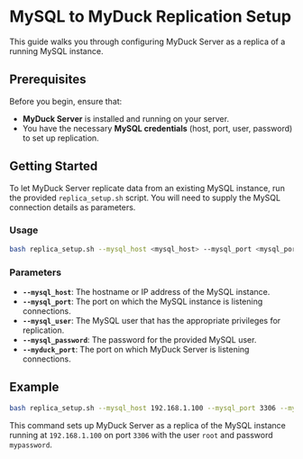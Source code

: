 # MySQL to MyDuck Replication Setup

This guide walks you through configuring MyDuck Server as a replica of a running MySQL instance.

## Prerequisites

Before you begin, ensure that:

- **MyDuck Server** is installed and running on your server.
- You have the necessary **MySQL credentials** (host, port, user, password) to set up replication.

## Getting Started

To let MyDuck Server replicate data from an existing MySQL instance, run the provided `replica_setup.sh` script. You will need to supply the MySQL connection details as parameters.

### Usage

```bash
bash replica_setup.sh --mysql_host <mysql_host> --mysql_port <mysql_port> --mysql_user <mysql_user> --mysql_password <mysql_password> --myduck_port <myduck_port>
```

### Parameters

- **`--mysql_host`**: The hostname or IP address of the MySQL instance.
- **`--mysql_port`**: The port on which the MySQL instance is listening connections.
- **`--mysql_user`**: The MySQL user that has the appropriate privileges for replication.
- **`--mysql_password`**: The password for the provided MySQL user.
- **`--myduck_port`**: The port on which MyDuck Server is listening connections.

## Example

```bash
bash replica_setup.sh --mysql_host 192.168.1.100 --mysql_port 3306 --mysql_user root --mysql_password mypassword
```

This command sets up MyDuck Server as a replica of the MySQL instance running at `192.168.1.100` on port `3306` with the user `root` and password `mypassword`.